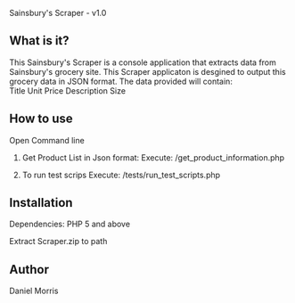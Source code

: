 Sainsbury's Scraper - v1.0

What is it?
-----------

This Sainsbury's Scraper is a console application that extracts data from 
Sainsbury's grocery site. This Scraper applicaton is desgined to output 
this grocery data in JSON format. The data provided will contain:<br>
 Title
 Unit Price 
 Description
 Size


How to use
----------

Open Command line


1. Get Product List in Json format:
 Execute:
 <path to directory>/get_product_information.php
 
2. To run test scrips
 Execute:
 <path to directory>/tests/run_test_scripts.php
	

Installation
------------

Dependencies:
 PHP 5 and above
 
Extract Scraper.zip to path


Author
------

Daniel Morris

